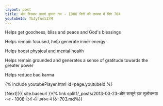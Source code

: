 ```yaml
---
layout: post
title: ओम विस्थार लावणं कुपया नमः - 1008 दिनों की तपस्या में दिन 704
youtubeId: TbJyfns5ZrM
---
```

 
 
Helps get goodness, bliss and peace and God's blessings
 
Helps remain focused, help generate inner energy 
 
Helps boost physical and mental health 
 
Helps remain grounded and generates a sense of gratitude towards the greater power 
 
Helps reduce bad karma
 
 
 
 


{% include youtubePlayer.html id=page.youtubeId %}
 
[Next]({{ site.baseurl }}{% link  split1/_posts/2013-03-23-ओम सासूने हार सुलोचनया नमः - 1008 दिनों की तपस्या में दिन 703.md%})
 
